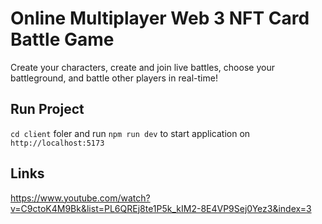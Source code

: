
# Online Multiplayer Web 3 NFT Card Battle Game
Create your characters, create and join live battles, choose your battleground, and battle other players in real-time!

## Run Project
`cd client` foler and run `npm run dev` to start application on `http://localhost:5173`

## Links
https://www.youtube.com/watch?v=C9ctoK4M9Bk&list=PL6QREj8te1P5k_kIM2-8E4VP9Sej0Yez3&index=3